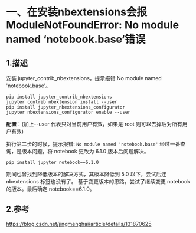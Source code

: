 # 一、在安装nbextensions会报ModuleNotFoundError: No module named ‘notebook.base‘错误
## 1.描述
安装 jupyter_contrib_nbextensions，提示报错 No module named 'notebook.base'。
```
pip install jupyter_contrib_nbextensions
jupyter contrib nbextension install --user
pip install jupyter_nbextensions_configurator
jupyter nbextensions_configurator enable --user
```
**配置**：(加上--user 代表只对当前用户有效，如果是 root 则可以去掉后对所有用户有效)

执行第二步的时候，提示报错: `No module named 'notebook.base'`
经过一番查询，是版本问题，将 notebook 更改为 6.1.0 版本后问题解决。
```
pip install jupyter notebook==6.1.0
```
期间也曾找到降低版本的解决方式，其版本降低到 5.0 以下，尝试后连 nbextensions 标签也没有了。
基于变更版本的思路，尝试了继续变更 notebook 的版本。最后确定 notebook==6.1.0。
## 2.参考
https://blog.csdn.net/jingmenghai/article/details/131870625